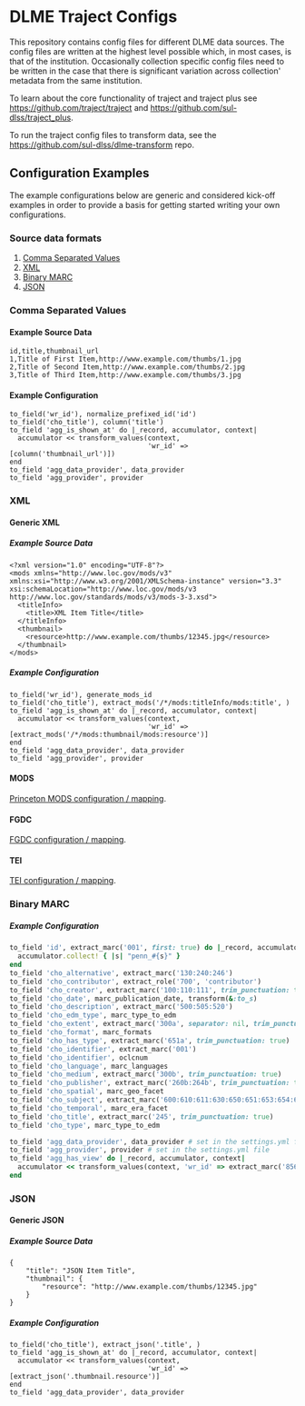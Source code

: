# DLME Traject Configs

This repository contains config files for different DLME data sources. The config files are written at the highest level possible which, in most cases, is that of the institution. Occasionally collection specific config files need to be written in the case that there is significant variation across collection' metadata from the same institution.

To learn about the core functionality of traject and traject plus see https://github.com/traject/traject and https://github.com/sul-dlss/traject_plus.

To run the traject config files to transform data, see the https://github.com/sul-dlss/dlme-transform repo.

## Configuration Examples

The example configurations below are generic and considered kick-off examples in order to
provide a basis for getting started writing your own configurations. 

### Source data formats

1. [Comma Separated Values](#comma-separated-values)
2. [XML](#xml)
3. [Binary MARC](#binary-marc)
4. [JSON](#json)

### Comma Separated Values

#### Example Source Data

```
id,title,thumbnail_url
1,Title of First Item,http://www.example.com/thumbs/1.jpg
2,Title of Second Item,http://www.example.com/thumbs/2.jpg
3,Title of Third Item,http://www.example.com/thumbs/3.jpg
```

#### Example Configuration

```
to_field('wr_id'), normalize_prefixed_id('id')
to_field('cho_title'), column('title')
to_field 'agg_is_shown_at' do |_record, accumulator, context|
  accumulator << transform_values(context,
                                  'wr_id' => [column('thumbnail_url')])
end
to_field 'agg_data_provider', data_provider
to_field 'agg_provider', provider
```

### XML

#### Generic XML

##### Example Source Data

```
<?xml version="1.0" encoding="UTF-8"?>
<mods xmlns="http://www.loc.gov/mods/v3" xmlns:xsi="http://www.w3.org/2001/XMLSchema-instance" version="3.3" xsi:schemaLocation="http://www.loc.gov/mods/v3 http://www.loc.gov/standards/mods/v3/mods-3-3.xsd">
  <titleInfo>
    <title>XML Item Title</title>
  </titleInfo>
  <thumbnail>
    <resource>http://www.example.com/thumbs/12345.jpg</resource>
  </thumbnail>
</mods>
```

##### Example Configuration

```
to_field('wr_id'), generate_mods_id
to_field('cho_title'), extract_mods('/*/mods:titleInfo/mods:title', )
to_field 'agg_is_shown_at' do |_record, accumulator, context|
  accumulator << transform_values(context,
                                  'wr_id' => [extract_mods('/*/mods:thumbnail/mods:resource')]
end
to_field 'agg_data_provider', data_provider
to_field 'agg_provider', provider
```

#### MODS

[Princeton MODS configuration / mapping](./mods_config.rb).

#### FGDC

[FGDC configuration / mapping](../lib/traject/fgdc_config.rb).

#### TEI

[TEI configuration / mapping](../lib/traject/tei_config.rb).

### Binary MARC


##### Example Configuration

```ruby
to_field 'id', extract_marc('001', first: true) do |_record, accumulator, _context|
  accumulator.collect! { |s| "penn_#{s}" }
end
to_field 'cho_alternative', extract_marc('130:240:246')
to_field 'cho_contributor', extract_role('700', 'contributor')
to_field 'cho_creator', extract_marc('100:110:111', trim_punctuation: true)
to_field 'cho_date', marc_publication_date, transform(&:to_s)
to_field 'cho_description', extract_marc('500:505:520')
to_field 'cho_edm_type', marc_type_to_edm
to_field 'cho_extent', extract_marc('300a', separator: nil, trim_punctuation: true)
to_field 'cho_format', marc_formats
to_field 'cho_has_type', extract_marc('651a', trim_punctuation: true)
to_field 'cho_identifier', extract_marc('001')
to_field 'cho_identifier', oclcnum
to_field 'cho_language', marc_languages
to_field 'cho_medium', extract_marc('300b', trim_punctuation: true)
to_field 'cho_publisher', extract_marc('260b:264b', trim_punctuation: true)
to_field 'cho_spatial', marc_geo_facet
to_field 'cho_subject', extract_marc('600:610:611:630:650:651:653:654:690:691:692')
to_field 'cho_temporal', marc_era_facet
to_field 'cho_title', extract_marc('245', trim_punctuation: true)
to_field 'cho_type', marc_type_to_edm

to_field 'agg_data_provider', data_provider # set in the settings.yml file
to_field 'agg_provider', provider # set in the settings.yml file
to_field 'agg_has_view' do |_record, accumulator, context|
  accumulator << transform_values(context, 'wr_id' => extract_marc('856u', first: true))
end
```

### JSON

#### Generic JSON

##### Example Source Data

```
{
	"title": "JSON Item Title",
	"thumbnail": {
		"resource": "http://www.example.com/thumbs/12345.jpg"
	}
}
```

##### Example Configuration

```
to_field('cho_title'), extract_json('.title', )
to_field 'agg_is_shown_at' do |_record, accumulator, context|
  accumulator << transform_values(context,
                                  'wr_id' => [extract_json('.thumbnail.resource')]
end
to_field 'agg_data_provider', data_provider
```
